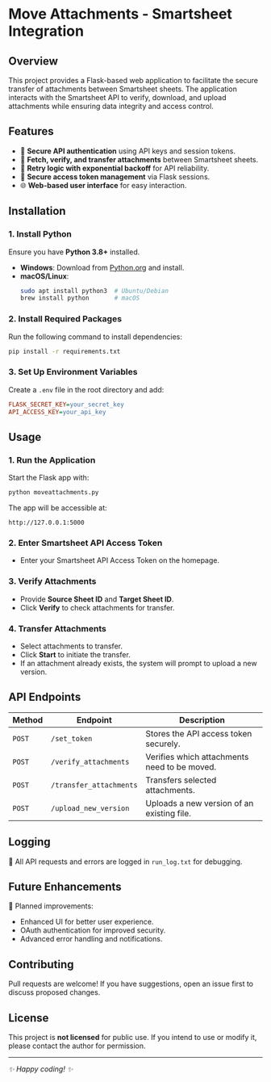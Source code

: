 # Move Attachments - Smartsheet Integration

## Overview

This project provides a Flask-based web application to facilitate the secure transfer of attachments between Smartsheet sheets. The application interacts with the Smartsheet API to verify, download, and upload attachments while ensuring data integrity and access control.

## Features

- 🔑 **Secure API authentication** using API keys and session tokens.
- 📁 **Fetch, verify, and transfer attachments** between Smartsheet sheets.
- 🔄 **Retry logic with exponential backoff** for API reliability.
- 🔐 **Secure access token management** via Flask sessions.
- 🌐 **Web-based user interface** for easy interaction.

## Installation

### **1. Install Python**

Ensure you have **Python 3.8+** installed.

- **Windows**: Download from [Python.org](https://www.python.org/downloads/) and install.
- **macOS/Linux**:
  ```sh
  sudo apt install python3  # Ubuntu/Debian
  brew install python       # macOS
  ```

### **2. Install Required Packages**

Run the following command to install dependencies:

```sh
pip install -r requirements.txt
```

### **3. Set Up Environment Variables**

Create a `.env` file in the root directory and add:

```ini
FLASK_SECRET_KEY=your_secret_key
API_ACCESS_KEY=your_api_key
```

## Usage

### **1. Run the Application**

Start the Flask app with:

```sh
python moveattachments.py
```

The app will be accessible at:

```
http://127.0.0.1:5000
```

### **2. Enter Smartsheet API Access Token**

- Enter your Smartsheet API Access Token on the homepage.

### **3. Verify Attachments**

- Provide **Source Sheet ID** and **Target Sheet ID**.
- Click **Verify** to check attachments for transfer.

### **4. Transfer Attachments**

- Select attachments to transfer.
- Click **Start** to initiate the transfer.
- If an attachment already exists, the system will prompt to upload a new version.

## API Endpoints

| Method | Endpoint                | Description                                  |
| ------ | ----------------------- | -------------------------------------------- |
| `POST` | `/set_token`            | Stores the API access token securely.        |
| `POST` | `/verify_attachments`   | Verifies which attachments need to be moved. |
| `POST` | `/transfer_attachments` | Transfers selected attachments.              |
| `POST` | `/upload_new_version`   | Uploads a new version of an existing file.   |

## Logging

📜 All API requests and errors are logged in `run_log.txt` for debugging.

## Future Enhancements

🚀 Planned improvements:

- Enhanced UI for better user experience.
- OAuth authentication for improved security.
- Advanced error handling and notifications.

## Contributing

Pull requests are welcome! If you have suggestions, open an issue first to discuss proposed changes.

## License

This project is **not licensed** for public use. If you intend to use or modify it, please contact the author for permission.

---

*✨ Happy coding! ✨*

